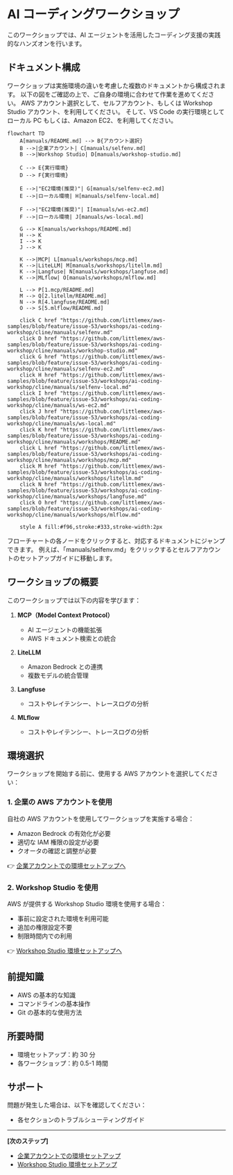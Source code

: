 # AI コーディングワークショップ

このワークショップでは、AI エージェントを活用したコーディング支援の実践的なハンズオンを行います。

## ドキュメント構成

ワークショップは実施環境の違いを考慮した複数のドキュメントから構成されます。
以下の図をご確認の上で、ご自身の環境に合わせて作業を進めてください。
AWS アカウント選択として、セルフアカウント、もしくは Workshop Studio アカウント、を利用してください。
そして、VS Code の実行環境としてローカル PC もしくは、Amazon EC2、を利用してください。

```mermaid
flowchart TD
    A[manuals/README.md] --> B{アカウント選択}
    B -->|企業アカウント| C[manuals/selfenv.md]
    B -->|Workshop Studio| D[manuals/workshop-studio.md]
    
    C --> E{実行環境}
    D --> F{実行環境}
    
    E -->|"EC2環境(推奨)"| G[manuals/selfenv-ec2.md]
    E -->|ローカル環境| H[manuals/selfenv-local.md]
    
    F -->|"EC2環境(推奨)"| I[manuals/ws-ec2.md]
    F -->|ローカル環境| J[manuals/ws-local.md]
    
    G --> K[manuals/workshops/README.md]
    H --> K
    I --> K
    J --> K
    
    K -->|MCP| L[manuals/workshops/mcp.md]
    K -->|LiteLLM| M[manuals/workshops/litellm.md]
    K -->|Langfuse| N[manuals/workshops/langfuse.md]
    K -->|MLflow| O[manuals/workshops/mlflow.md]
    
    L --> P[1.mcp/README.md]
    M --> Q[2.litellm/README.md]
    N --> R[4.langfuse/README.md]
    O --> S[5.mlflow/README.md]

    click C href "https://github.com/littlemex/aws-samples/blob/feature/issue-53/workshops/ai-coding-workshop/cline/manuals/selfenv.md"
    click D href "https://github.com/littlemex/aws-samples/blob/feature/issue-53/workshops/ai-coding-workshop/cline/manuals/workshop-studio.md"
    click G href "https://github.com/littlemex/aws-samples/blob/feature/issue-53/workshops/ai-coding-workshop/cline/manuals/selfenv-ec2.md"
    click H href "https://github.com/littlemex/aws-samples/blob/feature/issue-53/workshops/ai-coding-workshop/cline/manuals/selfenv-local.md"
    click I href "https://github.com/littlemex/aws-samples/blob/feature/issue-53/workshops/ai-coding-workshop/cline/manuals/ws-ec2.md"
    click J href "https://github.com/littlemex/aws-samples/blob/feature/issue-53/workshops/ai-coding-workshop/cline/manuals/ws-local.md"
    click K href "https://github.com/littlemex/aws-samples/blob/feature/issue-53/workshops/ai-coding-workshop/cline/manuals/workshops/README.md"
    click L href "https://github.com/littlemex/aws-samples/blob/feature/issue-53/workshops/ai-coding-workshop/cline/manuals/workshops/mcp.md"
    click M href "https://github.com/littlemex/aws-samples/blob/feature/issue-53/workshops/ai-coding-workshop/cline/manuals/workshops/litellm.md"
    click N href "https://github.com/littlemex/aws-samples/blob/feature/issue-53/workshops/ai-coding-workshop/cline/manuals/workshops/langfuse.md"
    click O href "https://github.com/littlemex/aws-samples/blob/feature/issue-53/workshops/ai-coding-workshop/cline/manuals/workshops/mlflow.md"

    style A fill:#f96,stroke:#333,stroke-width:2px
```

フローチャートの各ノードをクリックすると、対応するドキュメントにジャンプできます。
例えば、「manuals/selfenv.md」をクリックするとセルフアカウントのセットアップガイドに移動します。

## ワークショップの概要

このワークショップでは以下の内容を学びます：

1. **MCP（Model Context Protocol）**
   - AI エージェントの機能拡張
   - AWS ドキュメント検索との統合

2. **LiteLLM**
   - Amazon Bedrock との連携
   - 複数モデルの統合管理

3. **Langfuse**
   - コストやレイテンシー、トレースログの分析

4. **MLflow**
   - コストやレイテンシー、トレースログの分析

## 環境選択

ワークショップを開始する前に、使用する AWS アカウントを選択してください：

### 1. 企業の AWS アカウントを使用

自社の AWS アカウントを使用してワークショップを実施する場合：

- Amazon Bedrock の有効化が必要
- 適切な IAM 権限の設定が必要
- クオータの確認と調整が必要

👉 [企業アカウントでの環境セットアップへ](./selfenv.md)

### 2. Workshop Studio を使用

AWS が提供する Workshop Studio 環境を使用する場合：

- 事前に設定された環境を利用可能
- 追加の権限設定不要
- 制限時間内での利用

👉 [Workshop Studio 環境セットアップへ](./workshop-studio.md)

## 前提知識

- AWS の基本的な知識
- コマンドラインの基本操作
- Git の基本的な使用方法

## 所要時間

- 環境セットアップ：約 30 分
- 各ワークショップ：約 0.5-1 時間

## サポート

問題が発生した場合は、以下を確認してください：
- 各セクションのトラブルシューティングガイド

---

**[次のステップ]**
- [企業アカウントでの環境セットアップ](./selfenv.md)
- [Workshop Studio 環境セットアップ](./workshop-studio.md)
